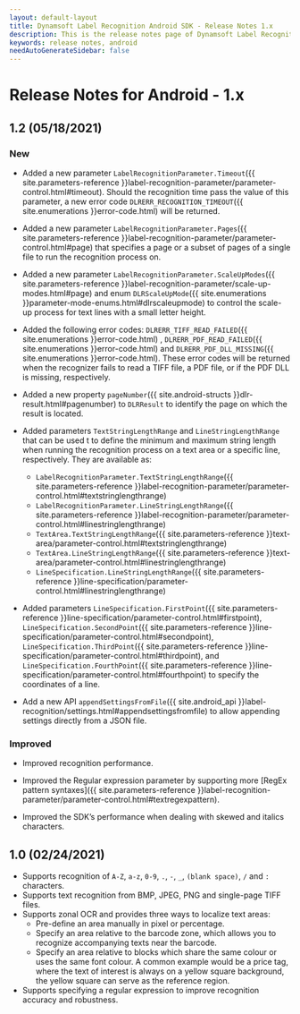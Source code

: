 ```yaml
---
layout: default-layout
title: Dynamsoft Label Recognition Android SDK - Release Notes 1.x
description: This is the release notes page of Dynamsoft Label Recognition for Android SDK version 1.x.
keywords: release notes, android
needAutoGenerateSidebar: false
---
```


# Release Notes for Android - 1.x

## 1.2 (05/18/2021)

### New

- Added a new parameter `LabelRecognitionParameter.Timeout`({{ site.parameters-reference }}label-recognition-parameter/parameter-control.html#timeout). Should the recognition time pass the value of this parameter, a new error code `DLRERR_RECOGNITION_TIMEOUT`({{ site.enumerations }}error-code.html) will be returned.

- Added a new parameter `LabelRecognitionParameter.Pages`({{ site.parameters-reference }}label-recognition-parameter/parameter-control.html#page) that specifies a page or a subset of pages of a single file to run the recognition process on.

- Added a new parameter `LabelRecognitionParameter.ScaleUpModes`({{ site.parameters-reference }}label-recognition-parameter/scale-up-modes.html#page) and enum `DLRScaleUpMode`({{ site.enumerations }}parameter-mode-enums.html#dlrscaleupmode) to control the scale-up process for text lines with a small letter height.

- Added the following error codes: `DLRERR_TIFF_READ_FAILED`({{ site.enumerations }}error-code.html) , `DLRERR_PDF_READ_FAILED`({{ site.enumerations }}error-code.html) and `DLRERR_PDF_DLL_MISSING`({{ site.enumerations }}error-code.html). These error codes will be returned when the recognizer fails to read a TIFF file, a PDF file, or if the PDF DLL is missing, respectively.

- Added a new property `pageNumber`({{ site.android-structs }}dlr-result.html#pagenumber) to `DLRResult` to identify the page on which the result is located.

- Added parameters `TextStringLengthRange` and `LineStringLengthRange` that can be used t to define the minimum and maximum string length when running the recognition process on a text area or a specific line, respectively. They are available as:
  - `LabelRecognitionParameter.TextStringLengthRange`({{ site.parameters-reference }}label-recognition-parameter/parameter-control.html#textstringlengthrange)
  - `LabelRecognitionParameter.LineStringLengthRange`({{ site.parameters-reference }}label-recognition-parameter/parameter-control.html#linestringlengthrange)
  - `TextArea.TextStringLengthRange`({{ site.parameters-reference }}text-area/parameter-control.html#textstringlengthrange)
  - `TextArea.LineStringLengthRange`({{ site.parameters-reference }}text-area/parameter-control.html#linestringlengthrange)
  - `LineSpecification.LineStringLengthRange`({{ site.parameters-reference }}line-specification/parameter-control.html#linestringlengthrange)

- Added parameters `LineSpecification.FirstPoint`({{ site.parameters-reference }}line-specification/parameter-control.html#firstpoint), `LineSpecification.SecondPoint`({{ site.parameters-reference }}line-specification/parameter-control.html#secondpoint), `LineSpecification.ThirdPoint`({{ site.parameters-reference }}line-specification/parameter-control.html#thirdpoint), and `LineSpecification.FourthPoint`({{ site.parameters-reference }}line-specification/parameter-control.html#fourthpoint) to specify the coordinates of a line.

- Add a new API `appendSettingsFromFile`({{ site.android_api }}label-recognition/settings.html#appendsettingsfromfile) to allow appending settings directly from a JSON file.

### Improved

- Improved recognition performance.

- Improved the Regular expression parameter by supporting more [RegEx pattern syntaxes]({{ site.parameters-reference }}label-recognition-parameter/parameter-control.html#textregexpattern).

- Improved the SDK’s performance when dealing with skewed and italics characters.


## 1.0 (02/24/2021)

- Supports recognition of `A-Z`, `a-z`, `0-9`, `.`, `-`, `_`, `(blank space)`, `/` and `:` characters. 
- Supports text recognition from BMP, JPEG, PNG and single-page TIFF files.
- Supports zonal OCR and provides three ways to localize text areas:
    - Pre-define an area manually in pixel or percentage.
    - Specify an area relative to the barcode zone, which allows you to recognize accompanying texts near the barcode. 
    - Specify an area relative to blocks which share the same colour or uses the same font colour. A common example would be a price tag, where the text of interest is always on a yellow square background, the yellow square can serve as the reference region.
- Supports specifying a regular expression to improve recognition accuracy and robustness.
